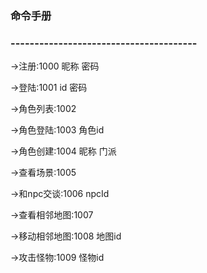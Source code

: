 ### 命令手册

### ---------------------------------------

->注册:1000 昵称 密码

->登陆:1001 id 密码

->角色列表:1002

->角色登陆:1003 角色id

->角色创建:1004 昵称 门派

->查看场景:1005

->和npc交谈:1006 npcId

->查看相邻地图:1007

->移动相邻地图:1008 地图id

->攻击怪物:1009 怪物id